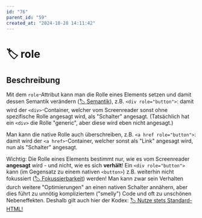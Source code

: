 ```yaml
---
id: "76"
parent_id: "59"
created_at: "2024-10-28 14:11:42"
---
```


# 🏷️ role

## Beschreibung

Mit dem `role`-Attribut kann man die Rolle eines Elements setzen und damit dessen Semantik verändern ([🏷️ Semantik](/de/tags/techniken/semantik)), z.B. `<div role="button">`: damit wird der `<div>`-Container, welcher vom Screenreader sonst ohne spezifische Rolle angesagt wird, als "Schalter" angesagt. (Tatsächlich hat ein `<div>` die Rolle "generic", aber diese wird eben nicht angesagt.)

Man kann die native Rolle auch überschreiben, z.B. `<a href role="button">`: damit wird der `<a href>`-Container, welcher sonst als "Link" angesagt wird, nun als "Schalter" angesagt.

Wichtig: Die Rolle eines Elements bestimmt nur, wie es vom Screenreader **angesagt** wird - und nicht, wie es sich **verhält**! Ein `<div role="button">` kann (im Gegensatz zu einem nativen `<button>`) z.B. weiterhin nicht fokussiert ([🏷️ Fokussierbarkeit](/de/tags/techniken/tastatur-fokus/fokussierbarkeit)) werden! Man kann zwar sein Verhalten durch weitere "Optimierungen" an einen nativen Schalter annähern, aber dies führt zu unnötig kompliziertem ("smelly") Code und oft zu unschönen Nebeneffekten. Deshalb gilt auch hier der Kodex: [🏷️ Nutze stets Standard-HTML!](/de/tags/umsetzungs-kodex/nutze-stets-standard-html)